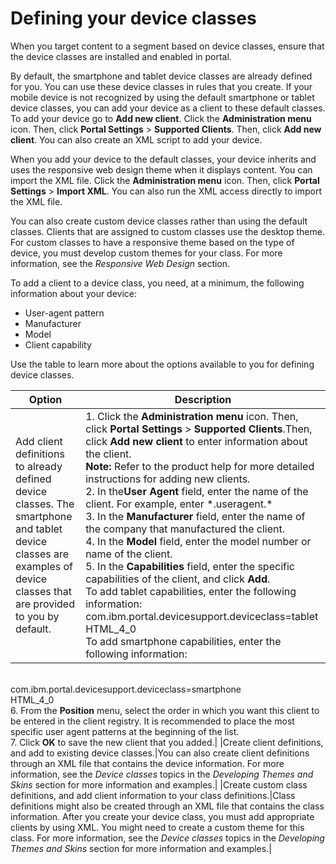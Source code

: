# Defining your device classes

When you target content to a segment based on device classes, ensure that the device classes are installed and enabled in portal.

By default, the smartphone and tablet device classes are already defined for you. You can use these device classes in rules that you create. If your mobile device is not recognized by using the default smartphone or tablet device classes, you can add your device as a client to these default classes. To add your device go to **Add new client**. Click the **Administration menu** icon. Then, click **Portal Settings** \> **Supported Clients**. Then, click **Add new client**. You can also create an XML script to add your device.

When you add your device to the default classes, your device inherits and uses the responsive web design theme when it displays content. You can import the XML file. Click the **Administration menu** icon. Then, click **Portal Settings** \> **Import XML**. You can also run the XML access directly to import the XML file.

You can also create custom device classes rather than using the default classes. Clients that are assigned to custom classes use the desktop theme. For custom classes to have a responsive theme based on the type of device, you must develop custom themes for your class. For more information, see the *Responsive Web Design* section.

To add a client to a device class, you need, at a minimum, the following information about your device:

-   User-agent pattern
-   Manufacturer
-   Model
-   Client capability

Use the table to learn more about the options available to you for defining device classes.

|Option|Description|
|------|-----------|
|Add client definitions to already defined device classes. The smartphone and tablet device classes are examples of device classes that are provided to you by default.|1.  Click the **Administration menu** icon. Then, click **Portal Settings** \> **Supported Clients**.Then, click **Add new client** to enter information about the client. <br>**Note:** Refer to the product help for more detailed instructions for adding new clients. <br>2.  In the**User Agent** field, enter the name of the client. For example, enter \*.useragent.\* <br> 3.  In the **Manufacturer** field, enter the name of the company that manufactured the client. <br>4.  In the **Model** field, enter the model number or name of the client. <br>5.  In the **Capabilities** field, enter the specific capabilities of the client, and click **Add**. <br>To add tablet capabilities, enter the following information: <br> com.ibm.portal.devicesupport.deviceclass=tablet <br>HTML_4_0 <br>To add smartphone capabilities, enter the following information:
<br> com.ibm.portal.devicesupport.deviceclass=smartphone <br>HTML_4_0 <br> 6.  From the **Position** menu, select the order in which you want this client to be entered in the client registry. It is recommended to place the most specific user agent patterns at the beginning of the list. <br>
7.  Click **OK** to save the new client that you added.|
|Create client definitions, and add to existing device classes.|You can also create client definitions through an XML file that contains the device information. For more information, see the *Device classes* topics in the *Developing Themes and Skins* section for more information and examples.|
|Create custom class definitions, and add client information to your class definitions.|Class definitions might also be created through an XML file that contains the class information. After you create your device class, you must add appropriate clients by using XML. You might need to create a custom theme for this class. For more information, see the *Device classes* topics in the *Developing Themes and Skins* section for more information and examples.|



